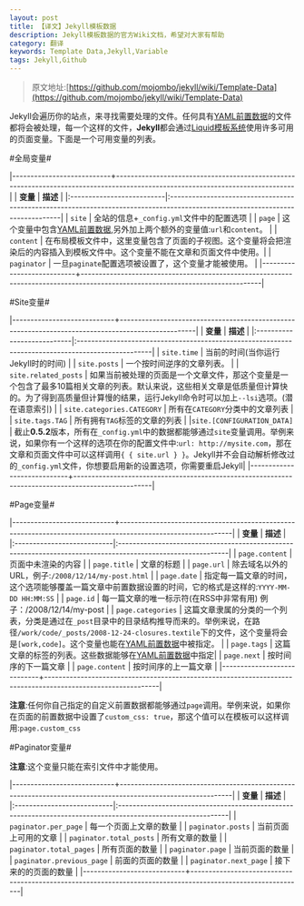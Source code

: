 ```yaml
---
layout: post
title: 【译文】Jekyll模板数据
description: Jekyll模板数据的官方Wiki文档，希望对大家有帮助
category: 翻译
keywords: Template Data,Jekyll,Variable
tags: Jekyll,Github
---
```


> 原文地址:[https://github.com/mojombo/jekyll/wiki/Template-Data](https://github.com/mojombo/jekyll/wiki/Template-Data)

Jekyll会遍历你的站点，来寻找需要处理的文件。任何具有[YAML前置数据](/%E7%BF%BB%E8%AF%91/2012/11/30/Jekyll-Wiki-YAML-Front-Matter.html)的文件都将会被处理，每一个这样的文件，**Jekyll**都会通过[Liquid模板系统](http://wiki.github.com/shopify/liquid/liquid-for-designers)使用许多可用的页面变量。下面是一个可用变量的列表。

#全局变量#

|---------------------------+-------------------------------------------------------------------------------------------------------------------------------|
| **变量**                  |  **描述**																								                                                                      |
|:--------------------------|:------------------------------------------------------------------------------------------------------------------------------|
|    	`site`                | 全站的信息+`_config.yml`文件中的配置选项                                                                                      | 
|     `page`                | 这个变量中包含[YAML前置数据](/%E7%BF%BB%E8%AF%91/2012/11/30/Jekyll-Wiki-YAML-Front-Matter.html),另外加上两个额外的变量值:`url`和`content`。																										                                                                      |
|     `content`             | 在布局模板文件中，这里变量包含了页面的子视图。这个变量将会把渲染后的内容插入到模板文件中。这个变量不能在文章和页面文件中使用。|
|			`paginator`           | 一旦`paginate`配置选项被设置了，这个变量才能被使用。                                                                          |
|---------------------------+-------------------------------------------------------------------------------------------------------------------------------|


#Site变量#

|----------------------------+---------------------------------------------------------------------------------------------------|
|		**变量**                 |			**描述**                                                                                     |
|:---------------------------|:--------------------------------------------------------------------------------------------------|
|    `site.time`             |  当前的时间(当你运行Jekyll时的时间)                                                               |
|    `site.posts`            |  一个按时间逆序的文章列表。                                                                       |
|    `site.related_posts`    |  如果当前被处理的页面是一个文章文件，那这个变量是一个包含了最多10篇相关文章的列表。默认来说，这些相关文章是低质量但计算快的。为了得到高质量但计算慢的结果，运行Jekyll命令时可以加上`--lsi`选项。(潜在语意索引)                                                        |
| `site.categories.CATEGORY` |  所有在`CATEGORY`分类中的文章列表                                                                 |
|    `site.tags.TAG`         |  所有拥有`TAG`标签的文章的列表                                                                    |
|`site.[CONFIGURATION_DATA]` |  截止**0.5.2**版本，所有在`_config.yml`中的数据都能够通过`site`变量调用。举例来说，如果你有一个这样的选项在你的配置文件中:`url: http://mysite.com`，那在文章和页面文件中可以这样调用`{ { site.url } }`。Jekyll并不会自动解析修改过的`_config.yml`文件，你想要启用新的设置选项，你需要重启Jekyll|
|----------------------------+---------------------------------------------------------------------------------------------------|



#Page变量#

|----------------------------+-------------------------------------------------------------------------------------------------------------|
|		**变量**                 |			**描述**                                                                                               |
|:---------------------------|:------------------------------------------------------------------------------------------------------------|
|    `page.content`          |  页面中未渲染的内容                                                                                         |
|    `page.title`            |  文章的标题                                                                                                 |
|    `page.url`              |  除去域名以外的URL，例子:`/2008/12/14/my-post.html`                                                         |
|    `page.date`             |  指定每一篇文章的时间，这个选项能够覆盖一篇文章中前置数据设置的时间，它的格式是这样的:`YYYY-MM-DD HH:MM:SS` |
|    `page.id`               |  每一篇文章的唯一标示符(在RSS中非常有用) 例子：/2008/12/14/my-post                                          |
|    `page.categories`       |  这篇文章隶属的分类的一个列表，分类是通过在`_post`目录中的目录结构推导而来的。举例来说，在路径`/work/code/_posts/2008-12-24-closures.textile`下的文件，这个变量将会是`[work,code]`。这个变量也能在[YAML前置数据](/%E7%BF%BB%E8%AF%91/2012/11/30/Jekyll-Wiki-YAML-Front-Matter.html)中被指定。                                                                                                                                                                |
|    `page.tags`             |  这篇文章的标签的列表。这些数据能够在[YAML前置数据](/%E7%BF%BB%E8%AF%91/2012/11/30/Jekyll-Wiki-YAML-Front-Matter.html)中指定|
|    `page.next`             |  按时间序的下一篇文章                                                                                         |
|    `page.content`          |  按时间序的上一篇文章                                                                                         |
|----------------------------+-------------------------------------------------------------------------------------------------------------|

**注意**:任何你自己指定的自定义前置数据都能够通过`page`调用。举例来说，如果你在页面的前置数据中设置了`custom_css: true`，那这个值可以在模板可以这样调用:`page.custom_css`

#Paginator变量#

**注意**:这个变量只能在索引文件中才能使用。

|----------------------------+-------------------------------------------------------------------------------------------------------------|
|		**变量**                 |			**描述**                                                                                               |
|:---------------------------|:------------------------------------------------------------------------------------------------------------|
|  `paginator.per_page`      |  每一个页面上文章的数量                                                                                     |
|  `paginator.posts`         |  当前页面上可用的文章                                                                                    |
|  `paginator.total_posts`   |  所有文章的数量                                                                                     |
|  `paginator.total_pages`   |  所有页面的数量                                                                                     |
|  `paginator.page`          |  当前页面的数量                                                                                     |
|  `paginator.previous_page` |  前面的页面的数量                                                                                     |
|  `paginator.next_page`     |  接下来的的页面的数量                                                                                     |
|----------------------------+-------------------------------------------------------------------------------------------------------------|


